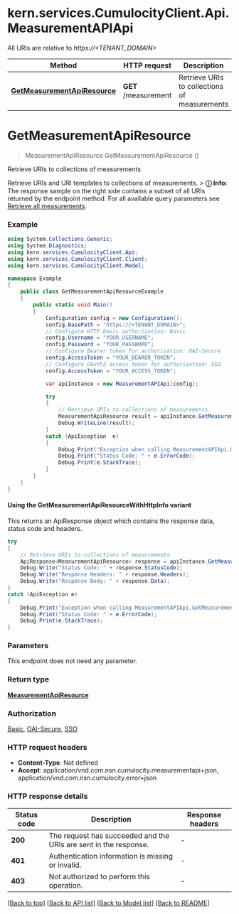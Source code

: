 # kern.services.CumulocityClient.Api.MeasurementAPIApi

All URIs are relative to *https://<TENANT_DOMAIN>*

| Method | HTTP request | Description |
|--------|--------------|-------------|
| [**GetMeasurementApiResource**](MeasurementAPIApi.md#getmeasurementapiresource) | **GET** /measurement | Retrieve URIs to collections of measurements |

<a id="getmeasurementapiresource"></a>
# **GetMeasurementApiResource**
> MeasurementApiResource GetMeasurementApiResource ()

Retrieve URIs to collections of measurements

Retrieve URIs and URI templates to collections of measurements.  > **&#9432; Info:** The response sample on the right side contains a subset of all URIs returned by the endpoint method. For all available query parameters see [Retrieve all measurements](#operation/getMeasurementCollectionResource). 

### Example
```csharp
using System.Collections.Generic;
using System.Diagnostics;
using kern.services.CumulocityClient.Api;
using kern.services.CumulocityClient.Client;
using kern.services.CumulocityClient.Model;

namespace Example
{
    public class GetMeasurementApiResourceExample
    {
        public static void Main()
        {
            Configuration config = new Configuration();
            config.BasePath = "https://<TENANT_DOMAIN>";
            // Configure HTTP basic authorization: Basic
            config.Username = "YOUR_USERNAME";
            config.Password = "YOUR_PASSWORD";
            // Configure Bearer token for authorization: OAI-Secure
            config.AccessToken = "YOUR_BEARER_TOKEN";
            // Configure OAuth2 access token for authorization: SSO
            config.AccessToken = "YOUR_ACCESS_TOKEN";

            var apiInstance = new MeasurementAPIApi(config);

            try
            {
                // Retrieve URIs to collections of measurements
                MeasurementApiResource result = apiInstance.GetMeasurementApiResource();
                Debug.WriteLine(result);
            }
            catch (ApiException  e)
            {
                Debug.Print("Exception when calling MeasurementAPIApi.GetMeasurementApiResource: " + e.Message);
                Debug.Print("Status Code: " + e.ErrorCode);
                Debug.Print(e.StackTrace);
            }
        }
    }
}
```

#### Using the GetMeasurementApiResourceWithHttpInfo variant
This returns an ApiResponse object which contains the response data, status code and headers.

```csharp
try
{
    // Retrieve URIs to collections of measurements
    ApiResponse<MeasurementApiResource> response = apiInstance.GetMeasurementApiResourceWithHttpInfo();
    Debug.Write("Status Code: " + response.StatusCode);
    Debug.Write("Response Headers: " + response.Headers);
    Debug.Write("Response Body: " + response.Data);
}
catch (ApiException e)
{
    Debug.Print("Exception when calling MeasurementAPIApi.GetMeasurementApiResourceWithHttpInfo: " + e.Message);
    Debug.Print("Status Code: " + e.ErrorCode);
    Debug.Print(e.StackTrace);
}
```

### Parameters
This endpoint does not need any parameter.
### Return type

[**MeasurementApiResource**](MeasurementApiResource.md)

### Authorization

[Basic](../README.md#Basic), [OAI-Secure](../README.md#OAI-Secure), [SSO](../README.md#SSO)

### HTTP request headers

 - **Content-Type**: Not defined
 - **Accept**: application/vnd.com.nsn.cumulocity.measurementapi+json, application/vnd.com.nsn.cumulocity.error+json


### HTTP response details
| Status code | Description | Response headers |
|-------------|-------------|------------------|
| **200** | The request has succeeded and the URIs are sent in the response. |  -  |
| **401** | Authentication information is missing or invalid. |  -  |
| **403** | Not authorized to perform this operation. |  -  |

[[Back to top]](#) [[Back to API list]](../README.md#documentation-for-api-endpoints) [[Back to Model list]](../README.md#documentation-for-models) [[Back to README]](../README.md)

